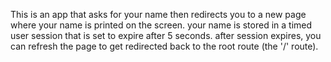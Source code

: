 This is an app that asks for your name then redirects you to a new page where your name is printed on the screen.
your name is stored in a timed user session that is set to expire after 5 seconds.
after session expires, you can refresh the page to get redirected back to the root route (the '/' route).
